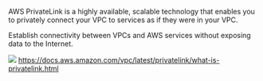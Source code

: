 AWS PrivateLink is a highly available, scalable technology that enables you to privately connect your VPC to services as if they were in your VPC.

Establish connectivity between VPCs and AWS services without exposing data to the Internet.

![](https://docs.aws.amazon.com/images/vpc/latest/privatelink/images/use-cases.png)
https://docs.aws.amazon.com/vpc/latest/privatelink/what-is-privatelink.html
